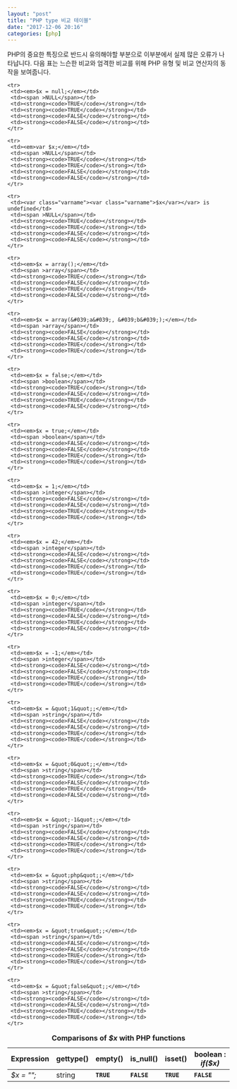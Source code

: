 ```yaml
---
layout: "post"
title: "PHP type 비교 테이블"
date: "2017-12-06 20:16"
categories: [php]
---
```


PHP의 중요한 특징으로 반드시 유의해야할 부분으로 이부분에서 실제 많은 오류가 나타납니다.
다음 표는 느슨한 비교와 엄격한 비교를 위해 PHP 유형 및 비교 연산자의 동작을 보여줍니다.

<p>
 <table>
  <caption><strong>Comparisons of <var class="varname"><var class="varname">$x</var></var> with PHP functions</strong></caption>

   <thead>
    <tr>
     <th>Expression</th>
     <th><span >gettype()</span></th>
     <th><span >empty()</span></th>
     <th><span >is_null()</span></th>
     <th><span >isset()</span></th>
     <th><span >boolean</span> : <em>if($x)</em></th>
    </tr>

   </thead>

   <tbody>
    <tr>
     <td><em>$x = &quot;&quot;;</em></td>
     <td><span >string</span></td>
     <td><strong><code>TRUE</code></strong></td>
     <td><strong><code>FALSE</code></strong></td>
     <td><strong><code>TRUE</code></strong></td>
     <td><strong><code>FALSE</code></strong></td>
    </tr>

    <tr>
     <td><em>$x = null;</em></td>
     <td><span >NULL</span></td>
     <td><strong><code>TRUE</code></strong></td>
     <td><strong><code>TRUE</code></strong></td>
     <td><strong><code>FALSE</code></strong></td>
     <td><strong><code>FALSE</code></strong></td>
    </tr>

    <tr>
     <td><em>var $x;</em></td>
     <td><span >NULL</span></td>
     <td><strong><code>TRUE</code></strong></td>
     <td><strong><code>TRUE</code></strong></td>
     <td><strong><code>FALSE</code></strong></td>
     <td><strong><code>FALSE</code></strong></td>
    </tr>

    <tr>
     <td><var class="varname"><var class="varname">$x</var></var> is undefined</td>
     <td><span >NULL</span></td>
     <td><strong><code>TRUE</code></strong></td>
     <td><strong><code>TRUE</code></strong></td>
     <td><strong><code>FALSE</code></strong></td>
     <td><strong><code>FALSE</code></strong></td>
    </tr>

    <tr>
     <td><em>$x = array();</em></td>
     <td><span >array</span></td>
     <td><strong><code>TRUE</code></strong></td>
     <td><strong><code>FALSE</code></strong></td>
     <td><strong><code>TRUE</code></strong></td>
     <td><strong><code>FALSE</code></strong></td>
    </tr>

    <tr>
     <td><em>$x = array(&#039;a&#039;, &#039;b&#039;);</em></td>
     <td><span >array</span></td>
     <td><strong><code>FALSE</code></strong></td>
     <td><strong><code>FALSE</code></strong></td>
     <td><strong><code>TRUE</code></strong></td>
     <td><strong><code>TRUE</code></strong></td>
    </tr>

    <tr>
     <td><em>$x = false;</em></td>
     <td><span >boolean</span></td>
     <td><strong><code>TRUE</code></strong></td>
     <td><strong><code>FALSE</code></strong></td>
     <td><strong><code>TRUE</code></strong></td>
     <td><strong><code>FALSE</code></strong></td>
    </tr>

    <tr>
     <td><em>$x = true;</em></td>
     <td><span >boolean</span></td>
     <td><strong><code>FALSE</code></strong></td>
     <td><strong><code>FALSE</code></strong></td>
     <td><strong><code>TRUE</code></strong></td>
     <td><strong><code>TRUE</code></strong></td>
    </tr>

    <tr>
     <td><em>$x = 1;</em></td>
     <td><span >integer</span></td>
     <td><strong><code>FALSE</code></strong></td>
     <td><strong><code>FALSE</code></strong></td>
     <td><strong><code>TRUE</code></strong></td>
     <td><strong><code>TRUE</code></strong></td>
    </tr>

    <tr>
     <td><em>$x = 42;</em></td>
     <td><span >integer</span></td>
     <td><strong><code>FALSE</code></strong></td>
     <td><strong><code>FALSE</code></strong></td>
     <td><strong><code>TRUE</code></strong></td>
     <td><strong><code>TRUE</code></strong></td>
    </tr>

    <tr>
     <td><em>$x = 0;</em></td>
     <td><span >integer</span></td>
     <td><strong><code>TRUE</code></strong></td>
     <td><strong><code>FALSE</code></strong></td>
     <td><strong><code>TRUE</code></strong></td>
     <td><strong><code>FALSE</code></strong></td>
    </tr>

    <tr>
     <td><em>$x = -1;</em></td>
     <td><span >integer</span></td>
     <td><strong><code>FALSE</code></strong></td>
     <td><strong><code>FALSE</code></strong></td>
     <td><strong><code>TRUE</code></strong></td>
     <td><strong><code>TRUE</code></strong></td>
    </tr>

    <tr>
     <td><em>$x = &quot;1&quot;;</em></td>
     <td><span >string</span></td>
     <td><strong><code>FALSE</code></strong></td>
     <td><strong><code>FALSE</code></strong></td>
     <td><strong><code>TRUE</code></strong></td>
     <td><strong><code>TRUE</code></strong></td>
    </tr>

    <tr>
     <td><em>$x = &quot;0&quot;;</em></td>
     <td><span >string</span></td>
     <td><strong><code>TRUE</code></strong></td>
     <td><strong><code>FALSE</code></strong></td>
     <td><strong><code>TRUE</code></strong></td>
     <td><strong><code>FALSE</code></strong></td>
    </tr>

    <tr>
     <td><em>$x = &quot;-1&quot;;</em></td>
     <td><span >string</span></td>
     <td><strong><code>FALSE</code></strong></td>
     <td><strong><code>FALSE</code></strong></td>
     <td><strong><code>TRUE</code></strong></td>
     <td><strong><code>TRUE</code></strong></td>
    </tr>

    <tr>
     <td><em>$x = &quot;php&quot;;</em></td>
     <td><span >string</span></td>
     <td><strong><code>FALSE</code></strong></td>
     <td><strong><code>FALSE</code></strong></td>
     <td><strong><code>TRUE</code></strong></td>
     <td><strong><code>TRUE</code></strong></td>
    </tr>

    <tr>
     <td><em>$x = &quot;true&quot;;</em></td>
     <td><span >string</span></td>
     <td><strong><code>FALSE</code></strong></td>
     <td><strong><code>FALSE</code></strong></td>
     <td><strong><code>TRUE</code></strong></td>
     <td><strong><code>TRUE</code></strong></td>
    </tr>

    <tr>
     <td><em>$x = &quot;false&quot;;</em></td>
     <td><span >string</span></td>
     <td><strong><code>FALSE</code></strong></td>
     <td><strong><code>FALSE</code></strong></td>
     <td><strong><code>TRUE</code></strong></td>
     <td><strong><code>TRUE</code></strong></td>
    </tr>

   </tbody>
 </table>
</p>
